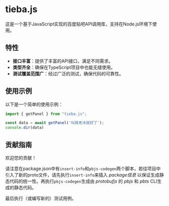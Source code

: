 # tieba.js

这是一个基于JavaScript实现的百度贴吧API调用库，支持在Node.js环境下使用。

## 特性
- **接口丰富**：提供了丰富的API接口，满足不同需求。
- **类型齐全**：确保在TypeScript项目中也能无缝使用。
- **测试覆盖范围广**：经过广泛的测试，确保代码的可靠性。



## 使用示例
以下是一个简单的使用示例：
```javascript
import { getPanel } from "tieba.js";

const data = await getPanel('叫我老冰就好了');
console.dir(data)
```

## 贡献指南
欢迎您的贡献！

请注意在package.json中有`insert-info`和`pbjs-codegen`两个脚本，若往项目中引入了新的proto文件，请先执行`insert-info`来插入 _package信息_ 以保证生成静态代码的统一性。再执行`pbjs-codegen`生成由 _protobufjs_ 的 _pbjs_ 和 _pbts_ CLI生成的静态代码。

最后执行（或编写新的）测试用例。


